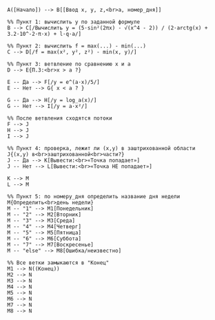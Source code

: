     A([Начало]) --> B[[Ввод x, y, z,<br>a, номер_дня]]

    %% Пункт 1: вычислить y по заданной формуле
    B --> C[/Вычислить y = (5·sin²(2πx) - √(x^4 - 2)) / (2·arctg(x) + 3.2·10^-2·π·x) + l·q·a/]

    %% Пункт 2: вычислить f = max(...) - min(...)
    C --> D[/f = max(x², y², z²) - min(x, y)/]

    %% Пункт 3: ветвление по сравнению x и a
    D --> E{П.3:<br>x > a ?}

    E -- Да --> F[/y = e^(a·x)/5/]
    E -- Нет --> G{ x < a ? }
    
    G -- Да --> H[/y = log_a(x)/]
    G -- Нет --> I[/y = a·x²/]

    %% После ветвления сходятся потоки
    F --> J
    H --> J
    I --> J

    %% Пункт 4: проверка, лежит ли (x,y) в заштрихованной области
    J{(x,y) в<br>заштрихованной<br>части?}
    J -- Да --> K[Вывести:<br>«Точка попадает»]
    J -- Нет --> L[Вывести:<br>«Точка НЕ попадает»]

    K --> M
    L --> M

    %% Пункт 5: по номеру_дня определить название дня недели
    M{Определить<br>день недели}
    M -- "1" --> M1[Понедельник]
    M -- "2" --> M2[Вторник]
    M -- "3" --> M3[Среда]
    M -- "4" --> M4[Четверг]
    M -- "5" --> M5[Пятница]
    M -- "6" --> M6[Суббота]
    M -- "7" --> M7[Воскресенье]
    M -- "else" --> M8[Ошибка/неизвестно]

    %% Все ветки замыкаются в "Конец"
    M1 --> N((Конец))
    M2 --> N
    M3 --> N
    M4 --> N
    M5 --> N
    M6 --> N
    M7 --> N
    M8 --> N
